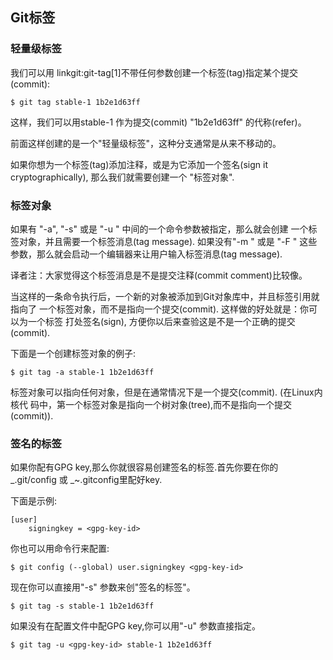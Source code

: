 ## Git标签 ##

### 轻量级标签 ###

我们可以用 linkgit:git-tag[1]不带任何参数创建一个标签(tag)指定某个提交(commit):

    $ git tag stable-1 1b2e1d63ff
    
这样，我们可以用stable-1 作为提交(commit) "1b2e1d63ff" 的代称(refer)。

前面这样创建的是一个"轻量级标签"，这种分支通常是从来不移动的。

如果你想为一个标签(tag)添加注释，或是为它添加一个签名(sign it cryptographically),
那么我们就需要创建一个 "标签对象".


### 标签对象 ###

如果有 "-a", "-s" 或是 "-u <key-id>" 中间的一个命令参数被指定，那么就会创建
一个标签对象，并且需要一个标签消息(tag message). 如果没有"-m <msg>" 或是 
"-F <file>" 这些参数，那么就会启动一个编辑器来让用户输入标签消息(tag message).

译者注：大家觉得这个标签消息是不是提交注释(commit comment)比较像。

当这样的一条命令执行后，一个新的对象被添加到Git对象库中，并且标签引用就指向了
一个标签对象，而不是指向一个提交(commit). 这样做的好处就是：你可以为一个标签
打处签名(sign), 方便你以后来查验这是不是一个正确的提交(commit).

下面是一个创建标签对象的例子:

    $ git tag -a stable-1 1b2e1d63ff
    
标签对象可以指向任何对象，但是在通常情况下是一个提交(commit). (在Linux内核代
码中，第一个标签对象是指向一个树对象(tree),而不是指向一个提交(commit)).

### 签名的标签 ###

如果你配有GPG key,那么你就很容易创建签名的标签.首先你要在你的 _.git/config 或
_~.gitconfig里配好key.

下面是示例:

    [user]
        signingkey = <gpg-key-id>
        
你也可以用命令行来配置:

    $ git config (--global) user.signingkey <gpg-key-id>
    
现在你可以直接用"-s" 参数来创"签名的标签"。

    $ git tag -s stable-1 1b2e1d63ff
    
如果没有在配置文件中配GPG key,你可以用"-u" 参数直接指定。
    
    $ git tag -u <gpg-key-id> stable-1 1b2e1d63ff